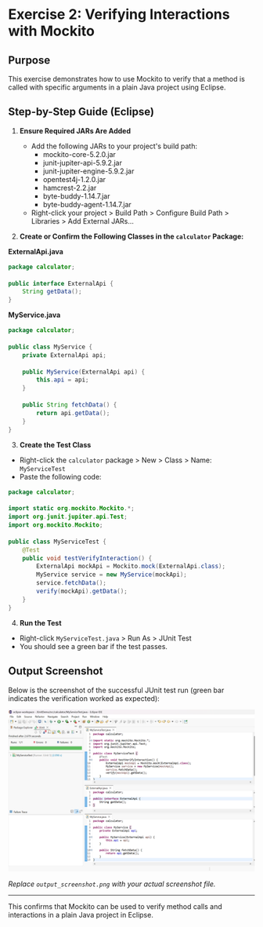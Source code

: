# Exercise 2: Verifying Interactions with Mockito

## Purpose
This exercise demonstrates how to use Mockito to verify that a method is called with specific arguments in a plain Java project using Eclipse.

## Step-by-Step Guide (Eclipse)

1. **Ensure Required JARs Are Added**
   - Add the following JARs to your project's build path:
     - mockito-core-5.2.0.jar
     - junit-jupiter-api-5.9.2.jar
     - junit-jupiter-engine-5.9.2.jar
     - opentest4j-1.2.0.jar
     - hamcrest-2.2.jar
     - byte-buddy-1.14.7.jar
     - byte-buddy-agent-1.14.7.jar
   - Right-click your project > Build Path > Configure Build Path > Libraries > Add External JARs...

2. **Create or Confirm the Following Classes in the `calculator` Package:**

**ExternalApi.java**
```java
package calculator;

public interface ExternalApi {
    String getData();
}
```

**MyService.java**
```java
package calculator;

public class MyService {
    private ExternalApi api;

    public MyService(ExternalApi api) {
        this.api = api;
    }

    public String fetchData() {
        return api.getData();
    }
}
```

3. **Create the Test Class**
- Right-click the `calculator` package > New > Class > Name: `MyServiceTest`
- Paste the following code:

```java
package calculator;

import static org.mockito.Mockito.*;
import org.junit.jupiter.api.Test;
import org.mockito.Mockito;

public class MyServiceTest {
    @Test
    public void testVerifyInteraction() {
        ExternalApi mockApi = Mockito.mock(ExternalApi.class);
        MyService service = new MyService(mockApi);
        service.fetchData();
        verify(mockApi).getData();
    }
}
```

4. **Run the Test**
- Right-click `MyServiceTest.java` > Run As > JUnit Test
- You should see a green bar if the test passes.

## Output Screenshot
Below is the screenshot of the successful JUnit test run (green bar indicates the verification worked as expected):

![Mockito Verify Output](output.png)

*Replace `output_screenshot.png` with your actual screenshot file.*

---

This confirms that Mockito can be used to verify method calls and interactions in a plain Java project in Eclipse. 